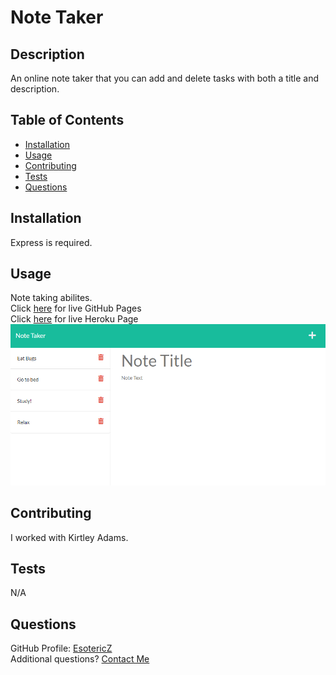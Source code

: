 # Note Taker

## Description 
An online note taker that you can add and delete tasks with both a title and description. 

## Table of Contents
- [Installation](#Installation)
- [Usage](#Usage)
- [Contributing](#Contributing)
- [Tests](#Tests)
- [Questions](#Questions)

## Installation
Express is required.
      
## Usage
Note taking abilites.  
Click [here](https://esotericz.github.io/note-taker/) for live GitHub Pages  
Click [here](https://cj-notetaker-v0001.herokuapp.com/) for live Heroku Page  
![Alt text](/public/assets/images/screenshot.png?raw=true "Screenshot")  
      
## Contributing 
I worked with Kirtley Adams.

## Tests
N/A

## Questions
GitHub Profile: [EsotericZ](https://www.github.com/EsotericZ)  
Additional questions? [Contact Me](mailto:cjsand03@gmail.com)
